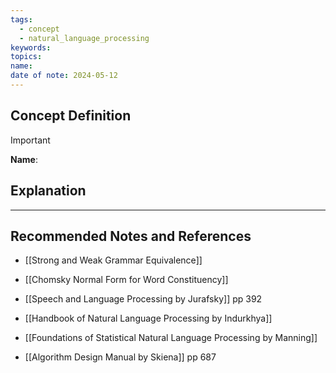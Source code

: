 ```yaml
---
tags:
  - concept
  - natural_language_processing
keywords: 
topics: 
name: 
date of note: 2024-05-12
---
```


## Concept Definition

>[!important]
>**Name**: 



## Explanation





-----------
##  Recommended Notes and References


- [[Strong and Weak Grammar Equivalence]]
- [[Chomsky Normal Form for Word Constituency]]


- [[Speech and Language Processing by Jurafsky]]  pp 392
- [[Handbook of Natural Language Processing by Indurkhya]]
- [[Foundations of Statistical Natural Language Processing by Manning]]
- [[Algorithm Design Manual by Skiena]] pp 687